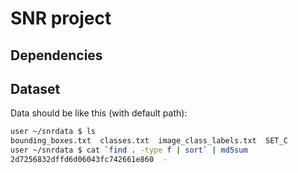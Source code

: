 SNR project
===================================

Dependencies
------------

Dataset
------------
Data should be like this (with default path):

```bash
user ~/snrdata $ ls
bounding_boxes.txt  classes.txt  image_class_labels.txt  SET_C
user ~/snrdata $ cat `find . -type f | sort` | md5sum
2d7256832dffd6d06043fc742661e860  -
```
